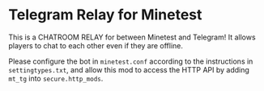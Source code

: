 # Telegram Relay for Minetest
This is a CHATROOM RELAY for between Minetest and Telegram! It allows players to chat to each other even if they are offline.

Please configure the bot in `minetest.conf` according to the instructions in `settingtypes.txt`, and allow this mod to access the HTTP API by adding `mt_tg` into `secure.http_mods`.
